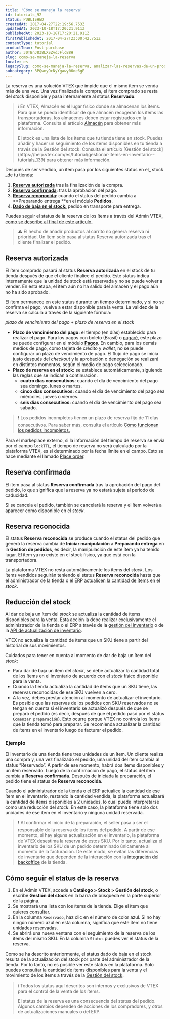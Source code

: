 ```yaml
---
title: 'Cómo se maneja la reserva'
id: tutorials_92
status: PUBLISHED
createdAt: 2017-04-27T22:19:56.753Z
updatedAt: 2023-10-18T17:20:21.911Z
publishedAt: 2023-10-18T17:20:21.911Z
firstPublishedAt: 2017-04-27T23:00:42.751Z
contentType: tutorial
productTeam: Post-purchase
author: 30TBnJ838LXSZvdJFlcB8H
slug: como-se-maneja-la-reserva
locale: es
legacySlug: como-se-maneja-la-reserva, analizar-las-reservas-de-un-producto
subcategory: 3PQwnyOcNyYgawy06oe6gE
---
```


La reserva es una solución VTEX que impide que el mismo ítem se venda más de una vez. Una vez finalizada la compra, el ítem comprado se resta del _stock_ disponible y pasa internamente al status **Reservado**.

>ℹ️ En VTEX, Almacén es el lugar físico donde se almacenan los ítems. Para que se pueda identificar de qué almacén recogerán los ítems las transportadoras, los almacenes deben estar registrados en la plataforma. Consulta el artículo [Almacén](https://help.vtex.com/es/tutorial/almacen--6oIxvsVDTtGpO7y6zwhGpb) para obtener más información. 
> <p>El stock es una lista de los ítems que tu tienda tiene en stock. Puedes añadir y hacer un seguimiento de los ítems disponibles en tu tienda a través de la Gestión del stock. Consulta el artículo [Gestión del stock](https://help.vtex.com/es/tutorial/gestionar-items-en-inventario--tutorials_139) para obtener más información.

Después de ser vendido, un ítem pasa por los siguientes status en el_ stock _de tu tienda:

1. **[Reserva autorizada](https://help.vtex.com/es/tutorial/como-se-maneja-la-reserva--tutorials_92#reserva-autorizada)** tras la finalización de la compra.
2. **[Reserva confirmada](https://help.vtex.com/es/tutorial/como-se-maneja-la-reserva--tutorials_92#reserva-confirmada)**: tras la aprobación del pago.
3. **[Reserva reconocida](https://help.vtex.com/es/tutorial/como-se-maneja-la-reserva--tutorials_92#reserva-reconocida)**: cuando el status del pedido cambia a **Preparando entrega **en el módulo **Pedidos**.
4. **[Dado de baja en el stock:](https://help.vtex.com/es/tutorial/como-se-maneja-la-reserva--tutorials_92#dado-de-baja-en-el-stock)** pedido en transporte para entrega.

Puedes seguir el status de la reserva de los ítems a través del Admin VTEX, [como se describe al final de este artículo. ](https://help.vtex.com/es/tutorial/como-se-maneja-la-reserva--tutorials_92#como-seguir-el-status-de-la-reserva)

>⚠️ El hecho de añadir productos al carrito no genera reserva ni prioridad. Un ítem solo pasa al status Reserva autorizada tras el cliente finalizar el pedido.

## Reserva autorizada

El ítem comprado pasará al status **Reserva autorizada** en el stock de tu tienda después de que el cliente finalice el pedido. Este status indica internamente que la unidad de stock está reservada y no se puede volver a vender. En esta etapa, el ítem aún no ha salido del almacén y el pago aún no ha sido aprobado.

El ítem permanece en este status durante un tiempo determinado, y si no se confirma el pago, vuelve a estar disponible para la venta. La validez de la reserva se calcula a través de la siguiente fórmula:

_plazo de vencimiento del pago + plazo de reserva en el stock_

* **Plazo de vencimiento del pago:** el tiempo (en días) establecido para realizar el pago. Para los pagos con boleto (Brasil) o [pagaré](https://help.vtex.com/es/tutorial/configurar-pagamentos-com-promissoria--5pW7avTwtyQcMu4uiW8quQ#configurar-pagare), este plazo se puede configurar en el módulo **[Pagos](https://help.vtex.com/es/tracks/pagamentos--6GAS7ZzGAm7AGoEAwDbwJG/kdPbEIWf8Xq8tESQvViMB)**. En cambio, para los demás medios de pago, como tarjeta de crédito y _wallet_, no se puede configurar un plazo de vencimiento de pago. El flujo de pago se inicia justo después del _checkout_ y la aprobación o denegación se realizará en distintos momentos, según el medio de pago seleccionado.
* **Plazo de reserva en el stock:** se establece automáticamente, siguiendo las reglas que se indican a continuación.
    * **cuatro días consecutivos**: cuando el día de vencimiento del pago sea domingo, lunes o martes.
    * **cinco días consecutivos:** cuando el día de vencimiento del pago sea miércoles, jueves o viernes.
    * **seis días consecutivos:** cuando el día de vencimiento del pago sea sábado.

>❗ Los pedidos incompletos tienen un plazo de reserva fijo de 11 días consecutivos. Para saber más, consulta el artículo [Cómo funcionan los pedidos incompletos.](https://help.vtex.com/es/tutorial/como-encontrar-un-pedido--tutorials_294)

Para el markeplace externo, si la información del tiempo de reserva se envía por el campo `lockTTL`, el tiempo de reserva no será calculado por la plataforma VTEX, es si determinado por la fecha límite en el campo. Esto se hace mediante el llamado [Place order](https://developers.vtex.com/docs/api-reference/checkout-api#put-/api/checkout/pub/orders).

## Reserva confirmada

El ítem pasa al status **Reserva confirmada** tras la aprobación del pago del pedido, lo que significa que la reserva ya no estará sujeta al periodo de caducidad. 

Si se cancela el pedido, también se cancelará la reserva y el ítem volverá a aparecer como disponible en el _stock_.

## Reserva reconocida

El status **Reserva reconocida** se produce cuando el status del pedido que generó la reserva cambia de **Iniciar manipulación** a **Preparando entrega** en la **Gestión de pedidos**, es decir, la manipulación de este ítem ya ha tenido lugar. El ítem ya no existe en el stock físico, ya que está con la transportadora. 

La plataforma VTEX no resta automáticamente los ítems del _stock_. Los ítems vendidos seguirán teniendo el status **Reserva reconocida** hasta que el administrador de la tienda o el ERP
[actualicen la cantidad de ítems en el](#dado-de-baja-en-el-stock) _stock_.

## Reducción del stock

Al dar de baja un ítem del _stock_ se actualiza la cantidad de ítems disponibles para la venta. Esta acción la debe realizar exclusivamente el administrador de la tienda o el ERP a través de la [gestión del inventario](https://help.vtex.com/es/tutorial/gerenciar-itens-em-estoque--tutorials_139) o de la [API de actualización de inventario](https://developers.vtex.com/vtex-rest-api/reference/updateinventorybyskuandwarehouse).

VTEX no actualiza la cantidad de ítems que un SKU tiene a partir del historial de sus movimientos.

Cuidados para tener en cuenta al momento de dar de baja un ítem del _stock_:

- Para dar de baja un ítem del _stock_, se debe actualizar la cantidad total de los ítems en el inventario de acuerdo con el _stock_ físico disponible para la venta.
- Cuando la tienda actualiza la cantidad de ítems que un SKU tiene, las reservas reconocidas de ese SKU vuelven a cero. 
- A la vez, debes prestar atención al momento de actualizar el inventario. Es posible que las reservas de los pedidos con SKU reservados no se tengan en cuenta si el inventario se actualizó después de que se preparó el pedido (es decir, después de que el pedido pasó por el status `Comenzar preparación`). Esto ocurre porque VTEX no controla los ítems que la tienda tomó para preparar.  Se recomienda actualizar la cantidad de ítems en el inventario luego de facturar el pedido.

### Ejemplo

El inventario de una tienda tiene tres unidades de un ítem. Un cliente realiza una compra y, una vez finalizado el pedido, una unidad del ítem cambia al status “Reservado”. A partir de ese momento, habrá dos ítems disponibles y un ítem reservado. Luego de la confirmación de pago, el status del ítem cambia a **Reserva confirmada**. Después de iniciada la preparación, el pedido tiene el status de **Reserva reconocida**. 

Cuando el administrador de la tienda o el ERP actualice la cantidad de ese ítem en el inventario, restando la cantidad vendida, la plataforma actualizará la cantidad de ítems disponibles a 2 unidades, lo cual puede interpretarse como una reducción del _stock_. En este caso, la plataforma tiene solo dos unidades de ese ítem en el inventario y ninguna unidad reservada.

>❗ Al confirmar el inicio de la preparación, el seller pasa a ser el responsable de la reserva de los ítems del pedido. A partir de ese momento, si hay alguna actualización en el inventario, la plataforma de VTEX desestima la reserva de estos SKU. Por lo tanto, actualiza el inventario de los SKU de un pedido determinado únicamente al momento de la facturación. De este modo, se evitan las diferencias de inventario que dependen de la interacción con la [integración del backoffice](https://developers.vtex.com/vtex-rest-api/docs/erp-integration-guide) de la tienda.

## Cómo seguir el status de la reserva

1. En el Admin VTEX, accede a **Catálogo > Stock > Gestión del stock**, o escribe **Gestión del stock** en la barra de búsqueda en la parte superior de la página.
2. Se mostrará una lista con los ítems de la tienda. Elige el ítem que quieres consultar.
3. En la columna `Reservado`, haz clic en el número de color azul. Si no hay ningún número azul en esta columna, significa que este ítem no tiene unidades reservadas.
4. Se abrirá una nueva ventana con el seguimiento de la reserva de los ítems del mismo SKU. En la columna `Status` puedes ver el status de la reserva.

Como se ha descrito anteriormente, el status dado de baja en el stock resulta de la actualización del stock por parte del administrador de la tienda. Por lo tanto, no es posible ver este status en la plataforma. Solo puedes consultar la cantidad de ítems disponibles para la venta y el movimiento de los ítems a través de la [Gestión del stock](https://help.vtex.com/es/tutorial/gestionar-items-en-inventario--tutorials_139).

>ℹ️ Todos los status aquí descritos son internos y exclusivos de VTEX para el control de la venta de los ítems.
> <p>El status de la reserva es una consecuencia del status del pedido. Algunos cambios dependen de acciones de los compradores, y otros de actualizaciones manuales o del ERP.

